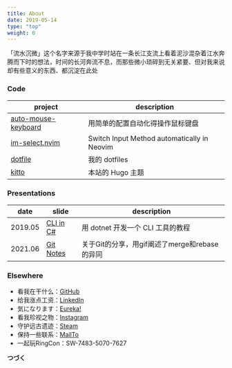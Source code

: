 ```yaml
---
title: About
date: 2019-05-14
type: "top"
weight: 0
---
```


「流水沉微」这个名字来源于我中学时站在一条长江支流上看着泥沙混杂着江水奔腾而下时的想法，时间的长河奔流不息，而那些微小琐碎到无关紧要、但对我来说却有些意义的东西、都沉淀在此处


### Code

| project                                                                | description                                                                 |
| --------                                                               | -----------                                                                 |
| [auto-mouse-keyboard](https://github.com/keaising/auto-mouse-keyboard) | 用简单的配置自动化得操作鼠标键盘                                            |
| [im-select.nvim](https://github.com/keaising/im-select.nvim)           | Switch Input Method automatically in Neovim                                 |
| [dotfile](https://github.com/keaising/dotfile)                         | 我的 dotfiles                                                               |
| [kitto](https://github.com/keaising/kitto)                             | 本站的 Hugo 主题                                                            |

### Presentations

| date    | slide                                                 | description                                   |
| ---     | ---                                                   | ---                                           |
| 2019.05 | [CLI in C#](https://shuxiao.wang/tags/cli-in-csharp/) | 用 dotnet 开发一个 CLI 工具的教程             |
| 2021.06 | [Git Notes](https://shuxiao.wang/share/git/)          | 关于Git的分享，用gif阐述了merge和rebase的异同 |

### Elsewhere

+ 看我在干什么：[GitHub](https://github.com/keaising)
+ 给我涨点工资：[LinkedIn](https://www.linkedin.com/in/wangshuxiao/)
+ 気になります：[Eureka!](https://shuxiao.wang/eureka)
+ 看我珍视之物：[Instagram](https://www.instagram.com/asukayui/)
+ 守护远古遗迹：[Steam](https://steamcommunity.com/id/asukayui/)
+ 保持一些联系：[MailTo](mailto:keaising@gmail.com)
+ 一起玩RingCon：SW-7483-5070-7627

**つづく** 
